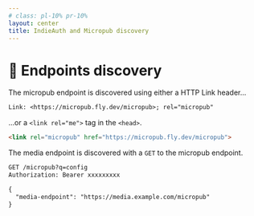 ```yaml
---
# class: pl-10% pr-10%
layout: center
title: IndieAuth and Micropub discovery
---
```


<h1>🔎 Endpoints discovery</h1>

<Transform scale="0.9">

The <span class="color:accent">micropub endpoint</span> is discovered using either a HTTP Link header...

```txt
Link: <https://micropub.fly.dev/micropub>; rel="micropub"
```

...or a `<link rel="me">` tag in the `<head>`.

```html
<link rel="micropub" href="https://micropub.fly.dev/micropub">
```

The <span class="color:accent">media endpoint</span> is discovered with a `GET` to the micropub endpoint.

```txt
GET /micropub?q=config
Authorization: Bearer xxxxxxxxx

{
  "media-endpoint": "https://media.example.com/micropub"
}
```

</Transform>
